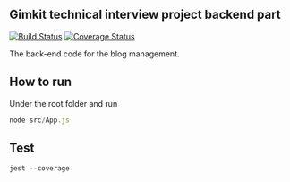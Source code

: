 ## Gimkit technical interview project backend part

[![Build Status](https://travis-ci.org/PengWang0316/GimkitBackEnd.svg?branch=master)](https://travis-ci.org/PengWang0316/GimkitBackEnd) [![Coverage Status](https://coveralls.io/repos/github/PengWang0316/GimkitBackEnd/badge.svg?branch=master)](https://coveralls.io/github/PengWang0316/GimkitBackEnd?branch=master)

The back-end code for the blog management.

## How to run

Under the root folder and run
````javascript
node src/App.js
````

## Test

````javascript
jest --coverage
````
